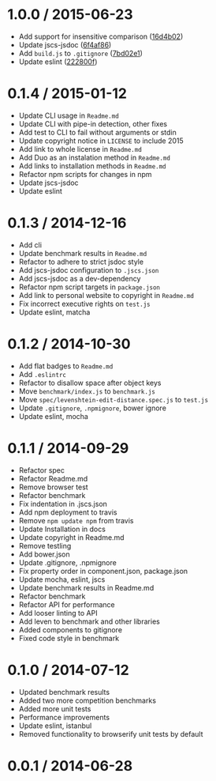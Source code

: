
1.0.0 / 2015-06-23
==================

*   Add support for insensitive comparison ([16d4b02](https://github.com/wooorm/levenshtein-edit-distance/commit/16d4b02))
*   Update jscs-jsdoc ([6f4af86](https://github.com/wooorm/levenshtein-edit-distance/commit/6f4af86))
*   Add `build.js` to `.gitignore` ([7bd02e1](https://github.com/wooorm/levenshtein-edit-distance/commit/7bd02e1))
*   Update eslint ([222800f](https://github.com/wooorm/levenshtein-edit-distance/commit/222800f))

0.1.4 / 2015-01-12
==================

  * Update CLI usage in `Readme.md`
  * Update CLI with pipe-in detection, other fixes
  * Add test to CLI to fail without arguments or stdin
  * Update copyright notice in `LICENSE` to include 2015
  * Add link to whole license in `Readme.md`
  * Add Duo as an instalation method in `Readme.md`
  * Add links to installation methods in `Readme.md`
  * Refactor npm scripts for changes in npm
  * Update jscs-jsdoc
  * Update eslint

0.1.3 / 2014-12-16
==================

 * Add cli
 * Update benchmark results in `Readme.md`
 * Refactor to adhere to strict jsdoc style
 * Add jscs-jsdoc configuration to `.jscs.json`
 * Add jscs-jsdoc as a dev-dependency
 * Refactor npm script targets in `package.json`
 * Add link to personal website to copyright in `Readme.md`
 * Fix incorrect executive rights on `test.js`
 * Update eslint, matcha

0.1.2 / 2014-10-30
==================

 * Add flat badges to `Readme.md`
 * Add `.eslintrc`
 * Refactor to disallow space after object keys
 * Move `benchmark/index.js` to `benchmark.js`
 * Move `spec/levenshtein-edit-distance.spec.js` to `test.js`
 * Update `.gitignore`, `.npmignore`, bower ignore
 * Update eslint, mocha

0.1.1 / 2014-09-29
==================

 * Refactor spec
 * Refactor Readme.md
 * Remove browser test
 * Refactor benchmark
 * Fix indentation in .jscs.json
 * Add npm deployment to travis
 * Remove `npm update npm` from travis
 * Update Installation in docs
 * Update copyright in Readme.md
 * Remove testling
 * Add bower.json
 * Update .gitignore, .npmignore
 * Fix property order in component.json, package.json
 * Update mocha, eslint, jscs
 * Update benchmark results in Readme.md
 * Refactor benchmark
 * Refactor API for performance
 * Add looser linting to API
 * Add leven to benchmark and other libraries
 * Added components to gitignore
 * Fixed code style in benchmark

0.1.0 / 2014-07-12
==================

 * Updated benchmark results
 * Added two more competition benchmarks
 * Added more unit tests
 * Performance improvements
 * Update eslint, istanbul
 * Removed functionality to browserify unit tests by default

0.0.1 / 2014-06-28
==================
